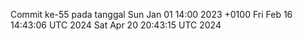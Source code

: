 Commit ke-55 pada tanggal Sun Jan 01 14:00 2023 +0100
Fri Feb 16 14:43:06 UTC 2024
Sat Apr 20 20:43:15 UTC 2024
